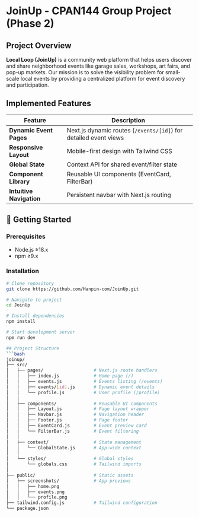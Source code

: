 # JoinUp - CPAN144 Group Project (Phase 2)

## Project Overview
**Local Loop (JoinUp)** is a community web platform that helps users discover and share neighborhood events like garage sales, workshops, art fairs, and pop-up markets. Our mission is to solve the visibility problem for small-scale local events by providing a centralized platform for event discovery and participation.

## Implemented Features

| Feature | Description |
|---------|-------------|
| **Dynamic Event Pages** | Next.js dynamic routes (`/events/[id]`) for detailed event views |
| **Responsive Layout** | Mobile-first design with Tailwind CSS |
| **Global State** | Context API for shared event/filter state |
| **Component Library** | Reusable UI components (EventCard, FilterBar) |
| **Intuitive Navigation** | Persistent navbar with Next.js routing |

## 🚀 Getting Started

### Prerequisites
- Node.js ≥18.x
- npm ≥9.x

### Installation
```bash
# Clone repository
git clone https://github.com/Hanpin-com/JoinUp.git

# Navigate to project
cd JoinUp

# Install dependencies
npm install

# Start development server
npm run dev

## Project Structure
```bash
joinup/
├── src/
│   ├── pages/                   # Next.js route handlers
│   │   ├── index.js             # Home page (/) 
│   │   ├── events.js            # Events listing (/events)
│   │   ├── events/[id].js       # Dynamic event details
│   │   └── profile.js           # User profile (/profile)
│   │
│   ├── components/              # Reusable UI components
│   │   ├── Layout.js            # Page layout wrapper
│   │   ├── Navbar.js            # Navigation header
│   │   ├── Footer.js            # Page footer
│   │   ├── EventCard.js         # Event preview card
│   │   └── FilterBar.js         # Event filtering
│   │
│   ├── context/                 # State management
│   │   └── GlobalState.js       # App-wide context
│   │
│   └── styles/                  # Global styles
│       └── globals.css          # Tailwind imports
│
├── public/                      # Static assets
│   ├── screenshots/             # App previews
│   │   ├── home.png
│   │   ├── events.png
│   │   └── profile.png
├── tailwind.config.js           # Tailwind configuration
└── package.json